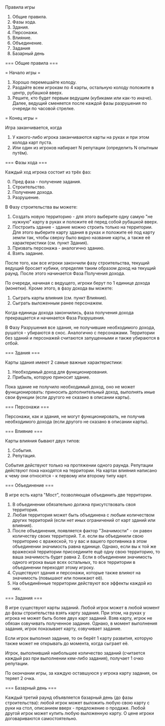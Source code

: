 Правила игры
 
1. Общие правила.
2. Фазы хода.
3. Здания.
4. Персонажи.
5. Влияние.
6. Объединение.
7. Задания
8. Базарный день 

=== Общие правила === 
 
= Начало игры =

1. Хорошо перемешайте колоду.
2. Раздайте всем игрокам по 4 карты, остальную колоду положите в центр, рубашкой вверх.
3. Решите, кто будет первым ведущим (кубиками или как-то иначе). Далее, ведущий сменяется после каждой фазы разрушения по очереди по часовой стрелке.

= Конец игры =

Игра заканчивается, когда 

1. У какого-либо игрока заканчиваются карты на руках и при этом колода карт пуста.
2. Или один из игроков набирает N репутации (определить N опытным путём).

=== Фазы хода ===
 
Каждый ход игрока состоит из трёх фаз:

0. Пред фаза - получение задания.
1. Строительство.
2. Получение дохода.
3. Разрушение.
 
В Фазу строительства вы можете:

1. Создать новую территорию - для этого выберите одну самую "не нужную" карту в руках и положите её перед собой рубашкой вверх.
2. Построить здание - здание можно строить только на территории. Для этого выберите карту здания в руках и положите её под карту земли так, чтобы сверху было видно название карты, а также её характеристики (см. пункт Здания).
3. Призвать персонажа - аналогично зданию.
4. Взять задание.

После того, как все игроки закончили фазу строительства, текущий ведущий бросает кубики, определяя таким образом доход на текущий раунд. После этого начинается Фаза Получения дохода.

По очереди, начиная с ведущего, игроки берут по 1 единице дохода (монетки). 
Кроме этого, в фазу дохода вы можете:

1. Сыграть карты влияния (см. пункт Влияние).
2. Сыграть выложенным ранее персонажем.

Когда единицы дохода закончились, фаза получения дохода прекращается и начинается Фаза Разрушения.

В Фазу Разрушения все здания, не получившие необходимого дохода, рушатся - убираются в снос. Аналогично с персонажами. Территории без зданий и персонажей считаются запущенными и также убираются в отбой.

=== Здания ===

Карты здания имеют 2 самые важные характеристики:

1. Необходимый доход для функционирования.
2. Прибыль, которую приносит здание.

Пока здание не получило необходимый доход, оно не может функционировать: приносить дополнительный доход, выполнять иные свои функции (если другого не сказано в описании карты).

=== Персонажи ===

Персонажи, как и здания, не могут функционировать, не получив необходимого дохода (если другого не сказано в описании карты).

=== Влияние ===

Карты влияния бывают двух типов:

1. События.
2. Репутация.
 
События действуют только на протяжении одного раунда. Репутации действуют пока находятся на территории.
На картах влияния написано к чему они относятся - к первому или второму типу карт.

=== Объединение ===

В игре есть карта "Мост", позволяющая объединить две территории. 

1. В объединении обязательно должна присутствовать своя территория.
2. Любая территория может быть объединена с любым количеством других территорий (если нет иных ограничений от карт зданий или влияния).
3. После объединения, появляется фактор "Значимости" - он равен количеству своих территорий. Т.е. если вы объединили свою территорию с вражеской, то у вас и вашего противника в этом объединении значимость равна единице. Однако, если вы к той же вражеской территории присоедините ещё одну свою территорию, то ваша значимость будет равна 2. Если в объединении значимость одного игрока выше всех остальных, то все территории в объединении переходят этому игроку. 
4. Существуют здания и персонажи, которые также влияют на значимость (повышают или понижают её).
5. На объединённые территории действуют все эффекты каждой из них.

=== Задания ===

В игре существуют карты заданий. Любой игрок может в любой момент до фазы строительства взять карту задания. При этом, на руках у игрока не может быть более двух карт заданий. Взяв карту, игрок не обязан озвучивать полученное задание. Однако, в момент выполнения задания, игрок показывает карту, озвучивает задание. 

Если игрок выполнил задание, то он берёт 1 карту развития, которую также может не открывать до момента, когда сыграет её.

Игрок, выполнивший наибольшее количество заданий (считается каждый раз при выполнении кем-либо задания), получает 1 очко репутации.

По окончании игры, за каждую оставшуюся у игрока карту задания, он теряет 2 очка.

=== Базарный день ===

Каждый третий раунд объявляется базарный день (до фазы строительства): любой игрок может выложить любую свою карту с руки на стол, описанием вверх - предложение о продаже. Любой другой игрок может купить любую выложенную карту. О цене игроки договариваются самостоятельно. 
